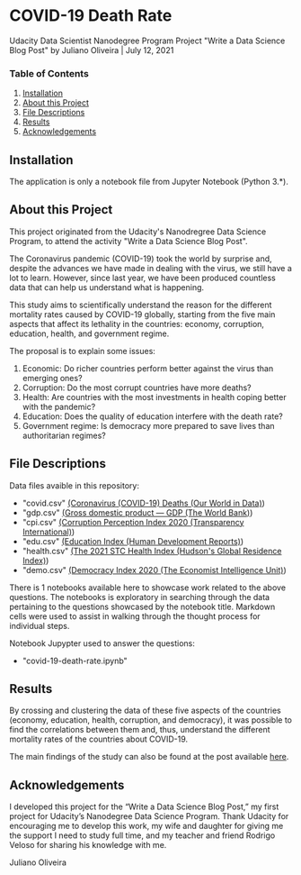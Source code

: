 COVID-19 Death Rate
===================

Udacity Data Scientist Nanodegree Program
Project "Write a Data Science Blog Post"
by Juliano Oliveira | July 12, 2021

### Table of Contents

1. [Installation](#installation)
2. [About this Project](#motivation)
3. [File Descriptions](#files)
4. [Results](#results)
5. [Acknowledgements](#acknowledgements)

## Installation <a name="installation"></a>

The application is only a notebook file from Jupyter Notebook (Python 3.*).

## About this Project<a name="motivation"></a>

This project originated from the Udacity's Nanodregree Data Science Program, to attend the activity "Write a Data Science Blog Post".

The Coronavirus pandemic (COVID-19) took the world by surprise and, despite the advances we have made in dealing with the virus, we still have a lot to learn. However, since last year, we have been produced countless data that can help us understand what is happening.

This study aims to scientifically understand the reason for the different mortality rates caused by COVID-19 globally, starting from the five main aspects that affect its lethality in the countries: economy, corruption, education, health, and government regime.

The proposal is to explain some issues:

1. Economic: Do richer countries perform better against the virus than emerging ones?
2. Corruption: Do the most corrupt countries have more deaths?
3. Health: Are countries with the most investments in health coping better with the pandemic?
4. Education: Does the quality of education interfere with the death rate?
5. Government regime: Is democracy more prepared to save lives than authoritarian regimes?

## File Descriptions <a name="files"></a>

Data files avaible in this repository:

- "covid.csv" [(Coronavirus (COVID-19) Deaths (Our World in Data)](https://ourworldindata.org/covid-deaths/))
- "gdp.csv" [(Gross domestic product — GDP (The World Bank)](https://data.worldbank.org/indicator/NY.GDP.MKTP.CD))
- "cpi.csv" [(Corruption Perception Index 2020 (Transparency International)](https://www.transparency.org/en/cpi/2020/index/bra))
- "edu.csv" [(Education Index (Human Development Reports)](http://hdr.undp.org/en/indicators/103706))
- "health.csv" [(The 2021 STC Health Index (Hudson's Global Residence Index)](https://globalresidenceindex.com/hnwi-index/health-index/))
- "demo.csv" [(Democracy Index 2020 (The Economist Intelligence Unit)](https://www.eiu.com/n/campaigns/democracy-index-2020/))

There is 1 notebooks available here to showcase work related to the above questions.  The notebooks is exploratory in searching through the data pertaining to the questions showcased by the notebook title.  Markdown cells were used to assist in walking through the thought process for individual steps.  

Notebook Jupypter used to answer the questions:

- "covid-19-death-rate.ipynb"

## Results<a name="results"></a>

By crossing and clustering the data of these five aspects of the countries (economy, education, health, corruption, and democracy), it was possible to find the correlations between them and, thus, understand the different mortality rates of the countries about COVID-19.

The main findings of the study can also be found at the post available [here](https://datacgi.medium.com/understanding-the-mortality-rate-of-covid-19-5ac715c5bfcb).

## Acknowledgements<a name="acknowledgements"></a>

I developed this project for the “Write a Data Science Blog Post,” my first project for Udacity’s Nanodegree Data Science Program. Thank Udacity for encouraging me to develop this work, my wife and daughter for giving me the support I need to study full time, and my teacher and friend Rodrigo Veloso for sharing his knowledge with me.

Juliano Oliveira
